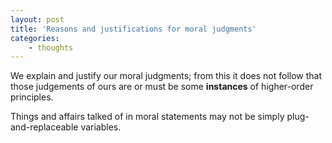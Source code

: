 ```yaml
--- 
layout: post 
title: 'Reasons and justifications for moral judgments' 
categories:
    - thoughts
---
```


We explain and justify our moral judgments; from this it does not follow that those judgements of ours are or must be some **instances** of higher-order principles.

Things and affairs talked of in moral statements may not be simply plug-and-replaceable variables.
